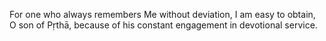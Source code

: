 For one who always remembers Me without deviation, I am easy to obtain, O son of Pṛthā, because of his constant engagement in devotional service.